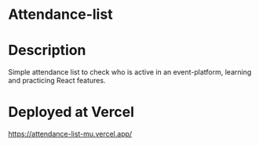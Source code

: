 # Attendance-list

# Description

Simple attendance list to check who is active in an event-platform, learning and practicing React features.

# Deployed at Vercel
https://attendance-list-mu.vercel.app/

